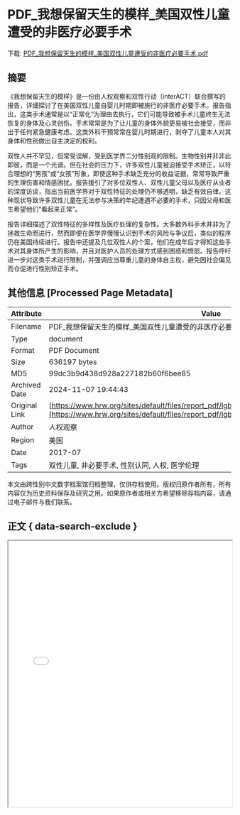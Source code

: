 # PDF_我想保留天生的模样_美国双性儿童遭受的非医疗必要手术

<!-- tcd_download_link -->
下载: <a href="PDF_我想保留天生的模样_美国双性儿童遭受的非医疗必要手术.pdf" download>PDF_我想保留天生的模样_美国双性儿童遭受的非医疗必要手术.pdf</a>
<!-- tcd_download_link_end -->

## 摘要

<!-- tcd_abstract -->
《我想保留天生的模样》是一份由人权观察和双性行动（interACT）联合撰写的报告，详细探讨了在美国双性儿童自婴儿时期即被施行的非医疗必要手术。报告指出，这类手术通常是以“正常化”为理由去执行，它们可能导致被手术儿童终生无法恢复的身体及心灵创伤。手术常常是为了让儿童的身体外貌更易被社会接受，而非出于任何紧急健康考虑。这类外科干预常常在婴儿时期进行，剥夺了儿童本人对其身体和性别做出自主决定的权利。

双性人并不罕见，但常受误解，受到医学界二分性别观的限制。生物性别并非非此即彼，而是一个光谱。但在社会的压力下，许多双性儿童被迫接受手术矫正，以符合理想的“男孩”或“女孩”形象，即使这种手术缺乏充分的收益证据，常常导致严重的生理伤害和情感困扰。报告援引了对多位双性人、双性儿童父母以及医疗从业者的深度访谈，指出当前医学界对于双性特征的处理仍不够透明，缺乏有效自律。这种现状导致许多双性儿童在无法参与决策的年纪遭遇不必要的手术，只因父母和医生希望他们“看起来正常”。

报告详细描述了双性特征的多样性及医疗处理的复杂性。大多数外科手术并非为了拯救生命而进行，然而即便在医学界慢慢认识到手术的风险与争议后，类似的程序仍在美国持续进行。报告中还提及几位双性人的个案，他们在成年后才得知这些手术对其身体所产生的影响，并且对医护人员的处理方式感到困惑和愤怒。报告呼吁进一步对这类手术进行限制，并强调应当尊重儿童的身体自主权，避免因社会偏见而仓促进行性别矫正手术。

<!-- tcd_abstract_end -->

## 其他信息 [Processed Page Metadata]

| Attribute       | Value                                  |
|-----------------|----------------------------------------|
| Filename        | PDF_我想保留天生的模样_美国双性儿童遭受的非医疗必要手术.pdf                             |
| Type            | document                                 |
| Format          | PDF Document                               |
| Size            | 636197 bytes                           |
| MD5             | 99dc3b9d438d928a227182b60f6bee85                                  |
| Archived Date   | 2024-11-07 19:44:43                             |
| Original Link   | [https://www.hrw.org/sites/default/files/report_pdf/lgbtintersex0717ch_sumandrecs_web_1.pdf](https://www.hrw.org/sites/default/files/report_pdf/lgbtintersex0717ch_sumandrecs_web_1.pdf)                         |
| Author          | 人权观察                               |
| Region          | 美国                               |
| Date            | 2017-07                                 |
| Tags            | 双性儿童, 非必要手术, 性别认同, 人权, 医学伦理                                 |

本文由跨性别中文数字档案馆归档整理，仅供存档使用。版权归原作者所有，所有内容仅为历史资料保存及研究之用。如果原作者或相关方希望移除存档内容，请通过电子邮件与我们联系。

## 正文 { data-search-exclude }

<!-- tcd_main_text -->
<iframe src="../PDF_我想保留天生的模样_美国双性儿童遭受的非医疗必要手术.pdf" width="100%" height="600px">
    <p>无法显示PDF，请下载查看。</p>
</iframe>
<!-- tcd_main_text_end -->


